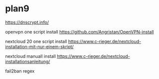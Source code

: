 # plan9

https://dnscrypt.info/

openvpn one script install
https://github.com/Angristan/OpenVPN-install

nextcloud 20 one script install
https://www.c-rieger.de/nextcloud-installation-mit-nur-einem-skript/

nextcloud manuall install
https://www.c-rieger.de/nextcloud-installationsanleitung/

fail2ban regex
